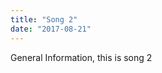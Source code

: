```yaml
---
title: "Song 2"
date: "2017-08-21"
---
```


General Information, this is song 2

<audio className="audio-element">
    <source src="../sounds/barradeen-un-cielo-de-distancia.mp3"></source>
</audio>